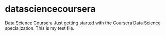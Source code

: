 # datasciencecoursera
Data Science Coursera
Just getting started with the Coursera Data Science specialization. This is my test file.
